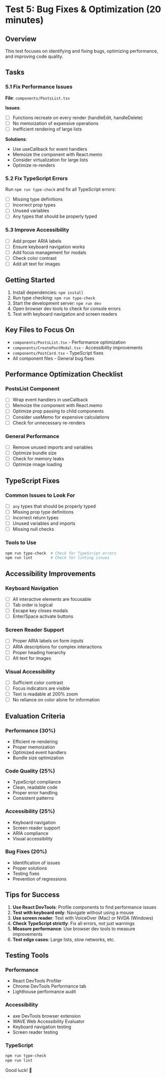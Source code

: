 # Test 5: Bug Fixes & Optimization (20 minutes)

## Overview
This test focuses on identifying and fixing bugs, optimizing performance, and improving code quality.

## Tasks

### 5.1 Fix Performance Issues
**File**: `components/PostsList.tsx`

**Issues**:
- [ ] Functions recreate on every render (handleEdit, handleDelete)
- [ ] No memoization of expensive operations
- [ ] Inefficient rendering of large lists

**Solutions**:
- Use useCallback for event handlers
- Memoize the component with React.memo
- Consider virtualization for large lists
- Optimize re-renders

### 5.2 Fix TypeScript Errors
Run `npm run type-check` and fix all TypeScript errors:
- [ ] Missing type definitions
- [ ] Incorrect prop types
- [ ] Unused variables
- [ ] Any types that should be properly typed

### 5.3 Improve Accessibility
- [ ] Add proper ARIA labels
- [ ] Ensure keyboard navigation works
- [ ] Add focus management for modals
- [ ] Check color contrast
- [ ] Add alt text for images

## Getting Started

1. Install dependencies: `npm install`
2. Run type checking: `npm run type-check`
3. Start the development server: `npm run dev`
4. Open browser dev tools to check for console errors
5. Test with keyboard navigation and screen readers

## Key Files to Focus On

- `components/PostsList.tsx` - Performance optimization
- `components/CreatePostModal.tsx` - Accessibility improvements
- `components/PostCard.tsx` - TypeScript fixes
- All component files - General bug fixes

## Performance Optimization Checklist

### PostsList Component
- [ ] Wrap event handlers in useCallback
- [ ] Memoize the component with React.memo
- [ ] Optimize prop passing to child components
- [ ] Consider useMemo for expensive calculations
- [ ] Check for unnecessary re-renders

### General Performance
- [ ] Remove unused imports and variables
- [ ] Optimize bundle size
- [ ] Check for memory leaks
- [ ] Optimize image loading

## TypeScript Fixes

### Common Issues to Look For
- [ ] `any` types that should be properly typed
- [ ] Missing prop type definitions
- [ ] Incorrect return types
- [ ] Unused variables and imports
- [ ] Missing null checks

### Tools to Use
```bash
npm run type-check  # Check for TypeScript errors
npm run lint        # Check for linting issues
```

## Accessibility Improvements

### Keyboard Navigation
- [ ] All interactive elements are focusable
- [ ] Tab order is logical
- [ ] Escape key closes modals
- [ ] Enter/Space activate buttons

### Screen Reader Support
- [ ] Proper ARIA labels on form inputs
- [ ] ARIA descriptions for complex interactions
- [ ] Proper heading hierarchy
- [ ] Alt text for images

### Visual Accessibility
- [ ] Sufficient color contrast
- [ ] Focus indicators are visible
- [ ] Text is readable at 200% zoom
- [ ] No reliance on color alone for information

## Evaluation Criteria

### Performance (30%)
- Efficient re-rendering
- Proper memoization
- Optimized event handlers
- Bundle size optimization

### Code Quality (25%)
- TypeScript compliance
- Clean, readable code
- Proper error handling
- Consistent patterns

### Accessibility (25%)
- Keyboard navigation
- Screen reader support
- ARIA compliance
- Visual accessibility

### Bug Fixes (20%)
- Identification of issues
- Proper solutions
- Testing fixes
- Prevention of regressions

## Tips for Success

1. **Use React DevTools**: Profile components to find performance issues
2. **Test with keyboard only**: Navigate without using a mouse
3. **Use screen reader**: Test with VoiceOver (Mac) or NVDA (Windows)
4. **Check TypeScript strictly**: Fix all errors, not just warnings
5. **Measure performance**: Use browser dev tools to measure improvements
6. **Test edge cases**: Large lists, slow networks, etc.

## Testing Tools

### Performance
- React DevTools Profiler
- Chrome DevTools Performance tab
- Lighthouse performance audit

### Accessibility
- axe DevTools browser extension
- WAVE Web Accessibility Evaluator
- Keyboard navigation testing
- Screen reader testing

### TypeScript
```bash
npm run type-check
npm run lint
```

Good luck! 🚀
